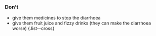 ### Don’t

- give them medicines to stop the diarrhoea
- give them fruit juice and fizzy drinks (they can make the diarrhoea worse)
{.list--cross}
